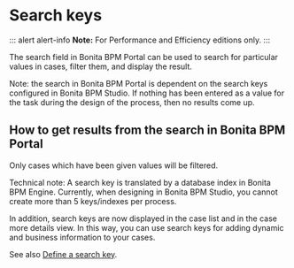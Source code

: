 # Search keys

::: alert alert-info
**Note:** For Performance and Efficiency editions only.
:::

The search field in Bonita BPM Portal can be used to search for particular values in cases, filter them, and display the result.

Note: the search in Bonita BPM Portal is dependent on the search keys configured in Bonita BPM Studio. If nothing has been entered as a value for the task during the design of the process, then no results come up.

## How to get results from the search in Bonita BPM Portal

Only cases which have been given values will be filtered.

Technical note: A search key is translated by a database index in Bonita BPM Engine. Currently, when designing in Bonita BPM Studio, you cannot create more than 5 keys/indexes per process.

In addition, search keys are now displayed in the case list and in the case more details view. In this way, you can use search keys for adding dynamic and business information to your cases.

See also [Define a search key](define-a-search-index.md).
